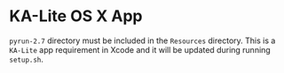 KA-Lite OS X App
========================

`pyrun-2.7` directory must be included in the `Resources` directory. This is a `KA-Lite` app requirement in Xcode and it will be updated during running `setup.sh`.

